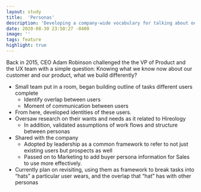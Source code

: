 ```yaml
---
layout: study
title:  'Personas'
description: 'Developing a company-wide vocabulary for talking about our customer'
date: 2020-08-30 23:50:27 -0400
image: ''
tags: feature
highlight: true
---
```


Back in 2015, CEO Adam Robinson challenged the the VP of Product and the UX team with a simple question: Knowing what we know now about our customer and our product, what we build differently?

- Small team put in a room, began building outline of tasks different users complete
    - Identify overlap between users
    - Moment of communication between users
- From here, developed identities of these users.
- Oversaw research on their wants and needs as it related to Hireology
    - In addition, validated assumptions of work flows and structure between personas
- Shared with the company
    - Adopted by leadership as a common framework to refer to not just existing users but prospects as well
    - Passed on to Marketing to add buyer persona information for Sales to use more effectively.
- Currently plan on revisiting, using them as framework to break tasks into “hats” a particular user wears, and the overlap that “hat” has with other personas